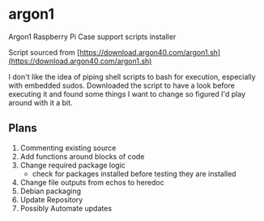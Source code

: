# argon1

Argon1 Raspberry Pi Case support scripts installer

Script sourced from
[https://download.argon40.com/argon1.sh](https://download.argon40.com/argon1.sh)

I don't like the idea of piping shell scripts to bash for execution, especially
with embedded sudos. Downloaded the script to have a look before executing it
and found some things I want to change so figured I'd play around with it a bit.

## Plans

1. Commenting existing source
2. Add functions around blocks of code
3. Change required package logic
    - check for packages installed before testing they are installed
4. Change file outputs from echos to heredoc
5. Debian packaging
6. Update Repository
7. Possibly Automate updates
